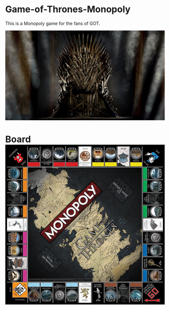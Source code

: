 # Game-of-Thrones-Monopoly
This is a Monopoly game for the fans of GOT.

<img src="res/throne.jpg">

<h1> Board
<img src="res/monopoly-GOT-1.jpg" >
